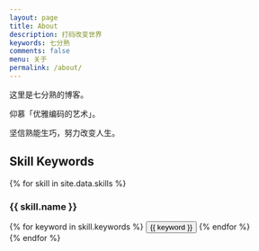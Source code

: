 ```yaml
---
layout: page
title: About
description: 打码改变世界
keywords: 七分熟
comments: false
menu: 关于
permalink: /about/
---
```


这里是七分熟的博客。

仰慕「优雅编码的艺术」。

坚信熟能生巧，努力改变人生。



## Skill Keywords

{% for skill in site.data.skills %}
### {{ skill.name }}
<div class="btn-inline">
{% for keyword in skill.keywords %}
<button class="btn btn-outline" type="button">{{ keyword }}</button>
{% endfor %}
</div>
{% endfor %}
